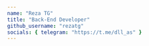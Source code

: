 ```yaml
---
name: "Reza TG"
title: "Back-End Developer"
github_username: "rezatg"
socials: { telegram: "https://t.me/dll_as" }
---
```

